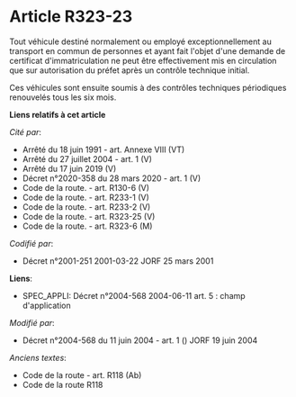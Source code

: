 # Article R323-23

Tout véhicule destiné normalement ou employé exceptionnellement au transport en commun de personnes et ayant fait l'objet
d'une demande de certificat d'immatriculation ne peut être effectivement mis en circulation que sur autorisation du préfet
après un contrôle technique initial.

Ces véhicules sont ensuite soumis à des contrôles techniques périodiques renouvelés tous les six mois.

**Liens relatifs à cet article**

_Cité par_:

  - Arrêté du 18 juin 1991 - art. Annexe VIII (VT)
  - Arrêté du 27 juillet 2004 - art. 1 (V)
  - Arrêté du 17 juin 2019 (V)
  - Décret n°2020-358 du 28 mars 2020 - art. 1 (V)
  - Code de la route. - art. R130-6 (V)
  - Code de la route. - art. R233-1 (V)
  - Code de la route. - art. R233-2 (V)
  - Code de la route. - art. R323-25 (V)
  - Code de la route. - art. R323-6 (M)

_Codifié par_:

  - Décret n°2001-251 2001-03-22 JORF 25 mars 2001

**Liens**:

  - SPEC_APPLI: Décret n°2004-568 2004-06-11 art. 5 : champ d'application

_Modifié par_:

  - Décret n°2004-568 du 11 juin 2004 - art. 1 () JORF 19 juin 2004

_Anciens textes_:

  - Code de la route - art. R118 (Ab)
  - Code de la route R118
